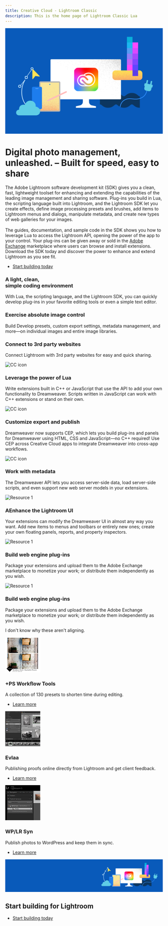 ```yaml
---
title: Creative Cloud - Lightroom Classic
description: This is the home page of Lightroom Classic Lua 
---
```


<Hero slots="image, heading, text, buttons" variant="halfwidth" />

![Creative Cloud banner](images/cc-hero.png)

#  Digital photo management, unleashed. – Built for speed, easy to share

The Adobe Lightroom software development kit (SDK) gives you a clean, fast, lightweight toolset for enhancing and extending the capabilities of the leading image management and sharing software. Plug-ins you build in Lua, the scripting language built into Lightroom, and the Lightroom SDK let you create effects, define image processing presets and brushes, add items to Lightroom menus and dialogs, manipulate metadata, and create new types of web galleries for your images. <br /><br />The guides, documentation, and sample code in the SDK shows you how to leverage Lua to access the Lightroom API, opening the power of the app to your control. Your plug-ins can be given away or sold in the [Adobe Exchange](https://exchange.adobe.com/addons) marketplace where users can browse and install extensions. Download the SDK today and discover the power to enhance and extend Lightroom as you see fit.

* [Start building today](https://console.adobe.io/downloads/lr)



<TextBlock slots="heading, text" width="33%" theme="light" isCentered />

### A light, clean, <br /> simple coding environment

With Lua, the scripting language, and the Lightroom SDK, you can quickly develop plug-ins in your favorite editing tools or even a simple text editor.

<TextBlock slots="heading, text" width="33%" theme="light" isCentered />

### Exercise absolute image control

Build Develop presets, custom export settings, metadata management, and more—on individual images and entire image libraries.

<TextBlock slots="heading, text" width="33%" theme="light" isCentered />


### Connect to 3rd party websites

Connect Lightroom with 3rd party websites for easy and quick sharing.

<TextBlock slots="image, heading, text" width="33%" theme="light" isCentered />

![CC icon](images/bridge-teaser1.jpg)

### Leverage the power of Lua

Write extensions built in C++ or JavaScript that use the API to add your own functionality to Dreamweaver. Scripts written in JavaScript can work with C++ extensions or stand on their own.


<TextBlock slots="image, heading, text" width="33%" theme="light" isCentered />

![CC icon](images/bridge-teaser2.jpg)

### Customize export and publish

Dreamweaver now supports CEP, which lets you build plug-ins and panels for Dreamweaver using HTML, CSS and JavaScript—no C++ required! Use CEP across Creative Cloud apps to integrate Dreamweaver into cross-app workflows.

<TextBlock slots="image, heading, text" width="33%" theme="light" isCentered />

![CC icon](images/bridge-teaser3.jpg)

### Work with metadata

The Dreamweaver API lets you access server-side data, load server-side scripts, and even support new web server models in your extensions.


<TextBlock slots="image, heading, text" width="33%" theme="light" isCentered />


![Resource 1](images/bridge-teaser4.jpg)

### AEnhance the Lightroom UI

Your extensions can modify the Dreamweaver UI in almost any way you want. Add new items to menus and toolbars or entirely new ones; create your own floating panels, reports, and property inspectors.


<TextBlock slots="image, heading, text" width="33%" theme="light" isCentered />


![Resource 1](images/bridge-teaser5.jpg)

### Build web engine plug-ins

Package your extensions and upload them to the Adobe Exchange marketplace to monetize your work; or distribute them independently as you wish.


<TextBlock slots="image, heading, text" width="33%" theme="light" isCentered />

![Resource 1](images/bridge-teaser5.jpg)

### Build web engine plug-ins

Package your extensions and upload them to the Adobe Exchange marketplace to monetize your work; or distribute them independently as you wish.

<InlineAlert variant="help" slots="text"/>

I don't know why these aren't aligning.

<TextBlock slots="image, heading, text, links" width="33%" theme="light" isCentered />

![+PS Workflow Tools](images/lightroomclassic-extension1.png)

### +PS Workflow Tools

A collection of 130 presets to shorten time during editing.

* [Learn more](https://creative.adobe.com/addons/products/2672#.WTdCcMm1tTY)



<TextBlock slots="image, heading, text, links" width="33%" theme="light" isCentered />

![Evlaa](images/lightroomclassic-extension2.png)

### Evlaa

Publishing proofs online directly from Lightroom and get client feedback.

* [Learn more](https://creative.adobe.com/addons/products/15323#.WTdCgMm1tTY)




<TextBlock slots="image, heading, text, links" width="33%" theme="light" isCentered />

![WP LR Syn](images/lightroomclassic-extension3.png)

### WP/LR Syn

Publish photos to WordPress and keep them in sync.

* [Learn more](https://creative.adobe.com/addons/products/4932#.WTdCesm1tTY)



<SummaryBlock slots="image, heading, buttons" background="rgb(246, 16, 27)" />

![CC banner](images/cc-banner.png)

## Start building for Lightroom

* [Start building today](https://console.adobe.io/downloads/lr)